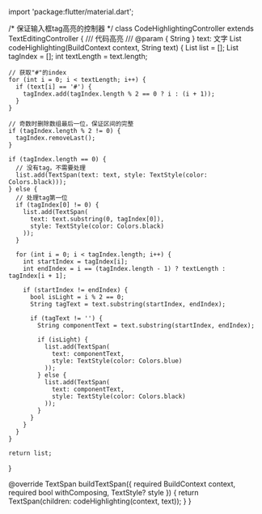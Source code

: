import 'package:flutter/material.dart';

/* 保证输入框tag高亮的控制器 */
class CodeHighlightingController extends TextEditingController {
  /// 代码高亮
  /// @param { String } text: 文字
  List<TextSpan> codeHighlighting(BuildContext context, String text) {
    List<TextSpan> list = [];
    List<int> tagIndex = [];
    int textLength = text.length;

    // 获取"#"的index
    for (int i = 0; i < textLength; i++) {
      if (text[i] == '#') {
        tagIndex.add(tagIndex.length % 2 == 0 ? i : (i + 1));
      }
    }

    // 奇数时删除数组最后一位，保证区间的完整
    if (tagIndex.length % 2 != 0) {
      tagIndex.removeLast();
    }

    if (tagIndex.length == 0) {
      // 没有tag，不需要处理
      list.add(TextSpan(text: text, style: TextStyle(color: Colors.black)));
    } else {
      // 处理tag第一位
      if (tagIndex[0] != 0) {
        list.add(TextSpan(
          text: text.substring(0, tagIndex[0]),
          style: TextStyle(color: Colors.black)
        ));
      }

      for (int i = 0; i < tagIndex.length; i++) {
        int startIndex = tagIndex[i];
        int endIndex = i == (tagIndex.length - 1) ? textLength : tagIndex[i + 1];

        if (startIndex != endIndex) {
          bool isLight = i % 2 == 0;
          String tagText = text.substring(startIndex, endIndex);

          if (tagText != '') {
            String componentText = text.substring(startIndex, endIndex);

            if (isLight) {
              list.add(TextSpan(
                text: componentText,
                style: TextStyle(color: Colors.blue)
              ));
            } else {
              list.add(TextSpan(
                text: componentText,
                style: TextStyle(color: Colors.black)
              ));
            }
          }
        }
      }
    }

    return list;
  }

  @override
  TextSpan buildTextSpan({
    required BuildContext context,
    required bool withComposing,
    TextStyle? style
  }) {
    return TextSpan(children: codeHighlighting(context, text));
  }
}